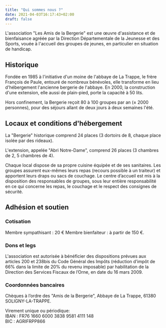 ```yaml
---
title: "Qui sommes nous ?"
date: 2021-04-03T16:17:43+02:00
draft: false
---
```


L'association "Les Amis de la Bergerie" est une œuvre d'assistance et de bienfaisance agréée par la Direction Départementale de la Jeunesse et des Sports, vouée à l'accueil des groupes de jeunes, en particulier en situation de handicap.

## Historique

Fondée en 1985 à l'initiative d'un moine de l'abbaye de La Trappe, le frère François de Paule, entouré de nombreux bénévoles, elle transforme en lieu d'hébergement l'ancienne bergerie de l'abbaye. En 2000, la construction d'une extension, elle aussi de plain-pied, porte la capacité à 50 lits. 

Hors confinement, la Bergerie reçoit 80 à 100 groupes par an (± 2000 personnes), pour des séjours allant de deux jours à deux semaines l'été.

## Locaux et conditions d'hébergement

La "Bergerie" historique comprend 24 places (3 dortoirs de 8, chaque place isolée par des rideaux). 

L'extension, appelée "Abri Notre-Dame", comprend 26 places (3 chambres de 2, 5 chambres de 4).

Chaque local dispose de sa propre cuisine équipée et de ses sanitaires. Les groupes assurent eux-mêmes leurs repas (recours possible à un traiteur) et apportent leurs draps ou sacs de couchage. Le centre d’accueil est mis à la disposition des responsables de groupes, sous leur entière responsabilité en ce qui concerne les repas, le couchage et le respect des consignes de sécurité.

## Adhésion et soutien

### Cotisation

Membre sympathisant : 20 €
Membre bienfaiteur : à partir de 150 €.

### Dons et legs

L'association est autorisée à bénéficier des dispositions prévues aux articles 200 et 238bis du Code Général des Impôts (réduction d’impôt de 66% dans la limite de 20% du revenu imposable) par habilitation de la Direction des Services Fiscaux de l’Orne, en date du 16 mars 2009.

### Coordonnées bancaires 

Chèques à l’ordre des "Amis de la Bergerie", Abbaye de La Trappe, 61380 SOLIGNY-LA-TRAPPE.

Virement unique ou périodique:   
IBAN : FR76 1660 6000 3838 9581 4111 148   
BIC : AGRIFRPP866   
